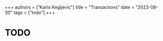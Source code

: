 +++
authors = ["Karlo Kegljevic"]
title = "Transactions"
date = "2023-08-30"
tags = ["todo"]
+++

# TODO